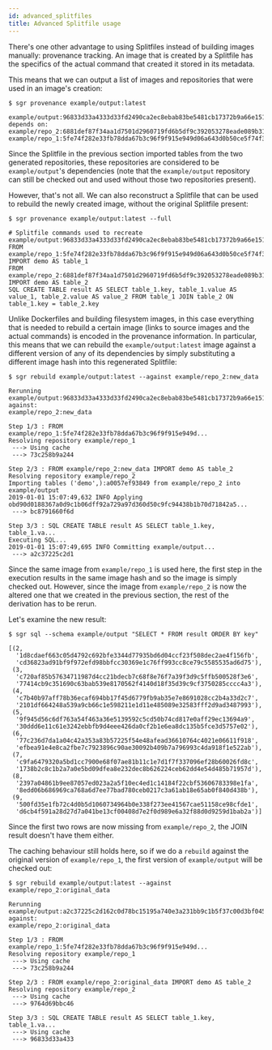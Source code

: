 ```yaml
---
id: advanced_splitfiles
title: Advanced Splitfile usage
---
```


There's one other advantage to using Splitfiles instead of building
images manually: provenance tracking. An image that is created by a
Splitfile has the specifics of the actual command that created it stored
in its metadata.

This means that we can output a list of images and repositories that
were used in an image's creation:

    $ sgr provenance example/output:latest
    
    example/output:96833d33a4333d33fd2490ca2ec8ebab83be5481cb17372b9a66e1518253a111 depends on:
    example/repo_2:6881def87f34aa1d7501d2960719fd6b5df9c392053278eade089b3186ee8407
    example/repo_1:5fe74f282e33fb78dda67b3c96f9f915e949d06a643d0b50ce5f74f35ad1e3c7

Since the Splitfile in the previous section imported tables from the two
generated repositories, these repositories are considered to be
`example/output`'s dependencies (note that the `example/output`
repository can still be checked out and used without those two
repositories present).

However, that's not all. We can also reconstruct a Splitfile that can be
used to rebuild the newly created image, without the original Splitfile
present:

    $ sgr provenance example/output:latest --full
    
    # Splitfile commands used to recreate example/output:96833d33a4333d33fd2490ca2ec8ebab83be5481cb17372b9a66e1518253a111
    FROM example/repo_1:5fe74f282e33fb78dda67b3c96f9f915e949d06a643d0b50ce5f74f35ad1e3c7 IMPORT demo AS table_1
    FROM example/repo_2:6881def87f34aa1d7501d2960719fd6b5df9c392053278eade089b3186ee8407 IMPORT demo AS table_2
    SQL CREATE TABLE result AS SELECT table_1.key, table_1.value AS value_1, table_2.value AS value_2 FROM table_1 JOIN table_2 ON table_1.key = table_2.key

Unlike Dockerfiles and building filesystem images, in this case
everything that is needed to rebuild a certain image (links to source
images and the actual commands) is encoded in the provenance
information. In particular, this means that we can rebuild the
`example/output:latest` image against a different version of any of its
dependencies by simply substituting a different image hash into this
regenerated Splitfile:

    $ sgr rebuild example/output:latest --against example/repo_2:new_data
    
    Rerunning example/output:96833d33a4333d33fd2490ca2ec8ebab83be5481cb17372b9a66e1518253a111 against:
    example/repo_2:new_data

    Step 1/3 : FROM example/repo_1:5fe74f282e33fb78dda67b3c96f9f915e949d...
    Resolving repository example/repo_1
     ---> Using cache
     ---> 73c258b9a244

    Step 2/3 : FROM example/repo_2:new_data IMPORT demo AS table_2
    Resolving repository example/repo_2
    Importing tables ('demo',):a0057ef93849 from example/repo_2 into example/output
    2019-01-01 15:07:49,632 INFO Applying obd90d0188367a0d9c1b06dff92a729a97d360d50c9fc94438b1b70d71842a5...
     ---> bc8791660f6d

    Step 3/3 : SQL CREATE TABLE result AS SELECT table_1.key, table_1.va...
    Executing SQL...
    2019-01-01 15:07:49,695 INFO Committing example/output...
     ---> a2c37225c2d1

Since the same image from `example/repo_1` is used here, the first step
in the execution results in the same image hash and so the image is
simply checked out. However, since the image from `example/repo_2` is
now the altered one that we created in the previous section, the rest of
the derivation has to be rerun.

Let's examine the new result:

    $ sgr sql --schema example/output "SELECT * FROM result ORDER BY key"
    
    [(2,
      '1d8cdaef663c05d4792c692bfe3344d77935bd6d04ccf23f508dec2ae4f156fb',
      'cd36823ad91bf9f972efd98bbfcc30369e1c76ff993cc8ce79c5585535ad6d75'),
     (3,
      'c720af85b57634711987d4cc21bdecb7c68f8e76f7a39f3d9c5ffb500528f3e6',
      '77414cb9c351690c63bab539e8170562f4140d18f35d39c9cf3750285cccc4a3'),
     (4,
      'c7b40b97aff78b36ecaf694bb17f45d6779fb9ab35e7e8691028cc2b4a33d2c7',
      '2101df664248a539a9cb66c1e598211e1d11e485089e32583fff2d9ad3487993'),
     (5,
      '9f945d56c6df763a54f463a36e5139592c5cd50b74cd817e0aff29ec13694a9',
      '30ddd6e11c61e3242ebbfb9d4eee426da0cf2b1e6ea8dc135b5fce3d5757e02'),
     (6,
      '77c236d7da1a04c42a353a83b57225f54e48afead36610764c4021e06611f918',
      'efbea91e4e8ca2fbe7c7923896c90ae30092b409b7a796993c4da918f1e522ab'),
     (7,
      'c9fa6479320a5bd1cc7900e68f07ae81b11c1e7d1f7f337096ef28b60026fd8c',
      '1738b2c8c1b2a7a0e5bd09dfea8e232dec8b626224ceb62dd4e54d485b71957d'),
     (8,
      '2397a04861b9ee87057ed023a2a5f10ec4ed1c14184f22cbf53606783398e1fa',
      '8edd06b686969ca768a6d7ee77bad780ceb0217c3a61ab18e65ab0f840d438b'),
     (9,
      '500fd35e1fb72c4d0b5d1060734964b0e338f273ee41567cae51158ce98cfde1',
      'd6cb4f591a28d27d7a041be13cf00408d7e2f0d989e6a32f88d0d9259d1bab2a')]

Since the first two rows are now missing from `example/repo_2`, the JOIN
result doesn't have them either.

The caching behaviour still holds here, so if we do a `rebuild` against
the original version of `example/repo_1`, the first version of
`example/output` will be checked out:

    $ sgr rebuild example/output:latest --against example/repo_2:original_data
    
    Rerunning example/output:a2c37225c2d162c0d78bc15195a740e3a231bb9c1b5f37c00d3bf04560c63216 against:
    example/repo_2:original_data

    Step 1/3 : FROM example/repo_1:5fe74f282e33fb78dda67b3c96f9f915e949d...
    Resolving repository example/repo_1
     ---> Using cache
     ---> 73c258b9a244

    Step 2/3 : FROM example/repo_2:original_data IMPORT demo AS table_2
    Resolving repository example/repo_2
     ---> Using cache
     ---> 9764d69bbc46

    Step 3/3 : SQL CREATE TABLE result AS SELECT table_1.key, table_1.va...
     ---> Using cache
     ---> 96833d33a433
